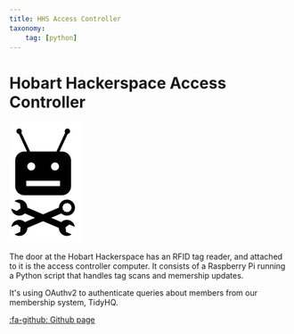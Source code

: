 ```yaml
---
title: HHS Access Controller
taxonomy:
	tag: [python]
---
```

# Hobart Hackerspace Access Controller

![](hhs_logo.png)

The door at the Hobart Hackerspace has an RFID tag reader, and attached to it is the access controller computer. It consists of a Raspberry Pi running a Python script that handles tag scans and memership updates.

It's using OAuthv2 to authenticate queries about members from our membership system, TidyHQ.

[:fa-github: Github page](https://github.com/l33tllama/HHSAccessControlV4)
